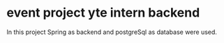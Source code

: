 # event project yte intern backend
  In this project Spring as backend and postgreSql as database were used.

